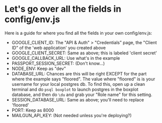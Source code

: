 # Let's go over all the fields in config/env.js

Here is a guide for where you find all the fields in your own config/env.js:

* GOOGLE_CLIENT_ID: The "API & Auth" > "Credentials" page, the "Client ID" of the 'web application' you created above
* GOOGLE_CLIENT_SECRET: Same as above; this is labeled 'client secret'
* GOOGLE_CALLBACK_URL: Use what's in the example
* PASSPORT_SESSION_SECRET: (Don't know...)
* NODE_ENV: Keep as "dev"
* DATABASE_URL: Chances are this will be right EXCEPT for the part where the example says "floored". The value where "floored" is is your username for your local postgres db. To find this, open up a clean terminal and do `psql boxplot` to launch postgres in the boxplot database, and then do `\du` and grab your "Role name" for this setting.
* SESSION_DATABASE_URL: Same as above; you'll need to replace 'floored'
* PORT: Keep as 8000
* MAILGUN_API_KEY: (Not needed unless you're deploying?)
